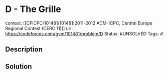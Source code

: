 # D - The Grille

contest: [[CFICPC/101481/101481|2011-2012 ACM-ICPC, Central Europe Regional Contest (CERC 11)]]
url: https://codeforces.com/gym/101481/problem/D
Status: #UNSOLVED
Tags: #

## Description

## Solution

